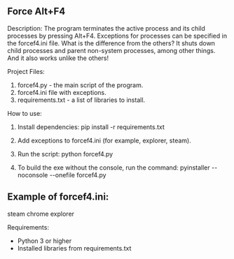 Force Alt+F4
-------------

Description:
The program terminates the active process and its child processes by pressing Alt+F4.
Exceptions for processes can be specified in the forcef4.ini file.
What is the difference from the others? It shuts down child processes and parent non-system processes, among other things. And it also works unlike the others!

Project Files:
1. forcef4.py - the main script of the program.
2. forcef4.ini file with exceptions.
3. requirements.txt - a list of libraries to install.

How to use:
1. Install dependencies:
pip install -r requirements.txt

2. Add exceptions to forcef4.ini (for example, explorer, steam).

3. Run the script:
python forcef4.py

4. To build the exe without the console, run the command:
pyinstaller --noconsole --onefile forcef4.py

Example of forcef4.ini:
-------------------

steam
chrome explorer

Requirements:
- Python 3 or higher
- Installed libraries from requirements.txt
